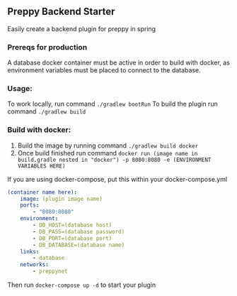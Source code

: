 ## Preppy Backend Starter
Easily create a backend plugin for preppy in spring

### Prereqs for production
A database docker container must be active in order to build with docker, as environment variables must be placed to connect to the database.

### Usage:
To work locally, run command `./gradlew bootRun`
To build the plugin run command `./gradlew build`

### Build with docker:
1. Build the image by running command `./gradlew build docker`
2. Once build finished run command `docker run (image name in build.gradle nested in "docker") -p 8080:8080 -e (ENVIRONMENT VARIABLES HERE) `

If you are using docker-compose, put this within your docker-compose.yml
```yml
(container name here):
	image: (plugin image name)
	ports:
		- "8080:8080"
	environment:
		- DB_HOST=(database host)
		- DB_PASS=(database password)
		- DB_PORT=(database port)
		- DB_DATABASE=(database name)
	links:
		- database
	networks:
		- preppynet
```
Then run `docker-compose up -d` to start your plugin
